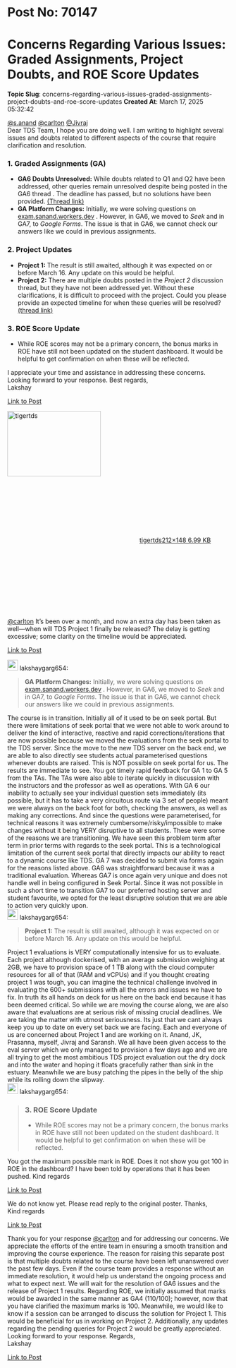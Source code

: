 # Post No: 70147
# Concerns Regarding Various Issues: Graded Assignments, Project Doubts, and ROE Score Updates
**Topic Slug**: concerns-regarding-various-issues-graded-assignments-project-doubts-and-roe-score-updates
**Created At**: March 17, 2025 05:32:42

<a class="mention" href="/u/s.anand">@s.anand</a> <a class="mention" href="/u/carlton">@carlton</a> <a class="mention" href="/u/jivraj">@Jivraj</a><br>
Dear TDS Team,
I hope you are doing well. I am writing to highlight several issues and doubts related to different aspects of the course that require clarification and resolution.
<h3><a name="p-607378-h-1-graded-assignments-ga-1" class="anchor" href="#p-607378-h-1-graded-assignments-ga-1"></a>1. Graded Assignments (GA)</h3>
<ul>
<li>
<strong>GA6 Doubts Unresolved:</strong> While doubts related to Q1 and Q2 have been addressed, other queries remain unresolved despite being posted in the GA6 thread . The deadline has passed, but no solutions have been provided. <a href="https://discourse.onlinedegree.iitm.ac.in/t/graded-assignment-6/169283">(Thread link)</a>
</li>
<li>
<strong>GA Platform Changes:</strong> Initially, we were solving questions on <a href="https://exam.sanand.workers.dev" rel="noopener nofollow ugc">exam.sanand.workers.dev</a> . However, in GA6, we moved to <em>Seek</em> and in GA7, to <em>Google Forms</em>. The issue is that in GA6, we cannot check our answers like we could in previous assignments.
</li>
</ul>
<h3><a name="p-607378-h-2-project-updates-2" class="anchor" href="#p-607378-h-2-project-updates-2"></a>2. Project Updates</h3>
<ul>
<li><strong>Project 1:</strong> The result is still awaited, although it was expected on or before March 16. Any update on this would be helpful.</li>
<li><strong>Project 2:</strong> There are multiple doubts posted in the <em>Project 2</em> discussion thread, but they have not been addressed yet. Without these clarifications, it is difficult to proceed with the project. Could you please provide an expected timeline for when these queries will be resolved?  <a href="https://discourse.onlinedegree.iitm.ac.in/t/project-2-tds-solver-discussion-thread/169029/29">(thread link)</a></li>
</ul>
<h3><a name="p-607378-h-3-roe-score-update-3" class="anchor" href="#p-607378-h-3-roe-score-update-3"></a>3. ROE Score Update</h3>
<ul>
<li>While ROE scores may not be a primary concern, the bonus marks in ROE have still not been updated on the student dashboard. It would be helpful to get confirmation on when these will be reflected.</li>
</ul>
I appreciate your time and assistance in addressing these concerns. Looking forward to your response.
Best regards,<br>
Lakshay

[Link to Post](https://discourse.onlinedegree.iitm.ac.in/t/concerns-regarding-various-issues-graded-assignments-project-doubts-and-roe-score-updates/607378)

<div class="lightbox-wrapper"><a class="lightbox" href="https://europe1.discourse-cdn.com/flex013/uploads/iitm/original/3X/b/c/bc1f2c2f106b8b831e2bcefea909fd707667a72c.jpeg" data-download-href="/uploads/short-url/qQcybE9YeQKkRpOdhFKSmKOi9be.jpeg?dl=1" title="tigertds" rel="noopener nofollow ugc"><img src="https://europe1.discourse-cdn.com/flex013/uploads/iitm/original/3X/b/c/bc1f2c2f106b8b831e2bcefea909fd707667a72c.jpeg" alt="tigertds" data-base62-sha1="qQcybE9YeQKkRpOdhFKSmKOi9be" width="212" height="148"><div class="meta"><svg class="fa d-icon d-icon-far-image svg-icon" aria-hidden="true"><use href="#far-image"></use></svg><span class="filename">tigertds</span><span class="informations">212×148 6.99 KB</span><svg class="fa d-icon d-icon-discourse-expand svg-icon" aria-hidden="true"><use href="#discourse-expand"></use></svg></div></a></div><br>
<a class="mention" href="/u/carlton">@carlton</a> It’s been over a month, and now an extra day has been taken as well—when will TDS Project 1 finally be released? The delay is getting excessive; some clarity on the timeline would be appreciated.

[Link to Post](https://discourse.onlinedegree.iitm.ac.in/t/concerns-regarding-various-issues-graded-assignments-project-doubts-and-roe-score-updates/607384)

<aside class="quote group-ds-students" data-username="lakshaygarg654" data-post="1" data-topic="170147">
<div class="title">
<div class="quote-controls"></div>
<img alt="" width="24" height="24" src="https://dub1.discourse-cdn.com/flex013/user_avatar/discourse.onlinedegree.iitm.ac.in/lakshaygarg654/48/129814_2.png" class="avatar"> lakshaygarg654:</div>
<blockquote>
<strong>GA Platform Changes:</strong> Initially, we were solving questions on <a href="https://exam.sanand.workers.dev">exam.sanand.workers.dev</a> . However, in GA6, we moved to <em>Seek</em> and in GA7, to <em>Google Forms</em>. The issue is that in GA6, we cannot check our answers like we could in previous assignments.
</blockquote>
</aside>
The course is in transition. Initially all of it used to be on seek portal. But there were limitations of seek portal that we were not able to work around to deliver the kind of interactive, reactive and rapid corrections/iterations that are now possible because we moved the evaluations from the seek portal to the TDS server. Since the move to the new TDS server on the back end, we are able to also directly see students actual parameterised questions whenever doubts are raised. This is NOT possible on seek portal for us. The results are immediate to see. You got timely rapid feedback for GA 1 to GA 5 from the TAs. The TAs were also able to iterate quickly in discussion with the instructors and the professor as well as operations.
With GA 6 our inability to actually see your individual question sets immediately (its possible, but it has to take a very circuitous route via 3 set of people) meant we were always on the back foot for both, checking the answers, as well as making any corrections. And since the questions were parameterised, for technical reasons it was extremely cumbersome/risky/impossible to make changes without it being VERY disruptive to all students. These were some of the reasons we are transitioning. We have seen this problem term after term in prior terms with regards to the seek portal. This is a technological limitation of the current seek portal that directly impacts our ability to react to a dynamic course like TDS.
GA 7 was decided to submit via forms again for the reasons listed above. GA6 was straightforward because it was a traditional evaluation. Whereas GA7 is once again very unique and does not handle well in being configured in Seek Portal. Since it was not possible in such a short time to transition GA7 to our preferred hosting server and student favourite, we opted for the least disruptive solution that we are able to action very quickly upon.
<aside class="quote group-ds-students" data-username="lakshaygarg654" data-post="1" data-topic="170147">
<div class="title">
<div class="quote-controls"></div>
<img alt="" width="24" height="24" src="https://dub1.discourse-cdn.com/flex013/user_avatar/discourse.onlinedegree.iitm.ac.in/lakshaygarg654/48/129814_2.png" class="avatar"> lakshaygarg654:</div>
<blockquote>
<strong>Project 1:</strong> The result is still awaited, although it was expected on or before March 16. Any update on this would be helpful.
</blockquote>
</aside>
Project 1 evaluations is VERY computationally intensive for us to evaluate. Each project although dockerised, with an average submission weighing at 2GB, we have to provision space of 1 TB along with the cloud computer resources for all of that (RAM and vCPUs) and if you thought creating project 1 was tough, you can imagine the technical challenge involved in evaluating the 600+ submissions with all the errors and issues we have to fix. In truth its all hands on deck for us here on the back end because it has been deemed critical. So while we are moving the course along, we are also aware that evaluations are at serious risk of missing crucial deadlines. We are taking the matter with utmost seriousness. Its just that we cant always keep you up to date on every set back we are facing.
Each and everyone of us are concerned about Project 1 and are working on it. Anand, JK, Prasanna, myself, Jivraj and Saransh. We all have been given access to the eval server which we only managed to provision a few days ago and we are all trying to get the most ambitious TDS project evaluation out the dry dock and into the water and hoping it floats gracefully rather than sink in the estuary. Meanwhile we are busy patching the pipes in the belly of the ship while its rolling down the slipway.
<aside class="quote group-ds-students" data-username="lakshaygarg654" data-post="1" data-topic="170147">
<div class="title">
<div class="quote-controls"></div>
<img alt="" width="24" height="24" src="https://dub1.discourse-cdn.com/flex013/user_avatar/discourse.onlinedegree.iitm.ac.in/lakshaygarg654/48/129814_2.png" class="avatar"> lakshaygarg654:</div>
<blockquote>
<h3>3. ROE Score Update</h3>
<ul>
<li>While ROE scores may not be a primary concern, the bonus marks in ROE have still not been updated on the student dashboard. It would be helpful to get confirmation on when these will be reflected.</li>
</ul>
</blockquote>
</aside>
You got the maximum possible mark in ROE. Does it not show you got 100 in ROE in the dashboard? I have been told by operations that it has been pushed.
Kind regards

[Link to Post](https://discourse.onlinedegree.iitm.ac.in/t/concerns-regarding-various-issues-graded-assignments-project-doubts-and-roe-score-updates/607520)

We do not know yet. Please read reply to the original poster.
Thanks,<br>
Kind regards

[Link to Post](https://discourse.onlinedegree.iitm.ac.in/t/concerns-regarding-various-issues-graded-assignments-project-doubts-and-roe-score-updates/607528)

Thank you for your response <a class="mention" href="/u/carlton">@carlton</a> and for addressing our concerns. We appreciate the efforts of the entire team in ensuring a smooth transition and improving the course experience.
The reason for raising this separate post is that multiple doubts related to the course have been left unanswered over the past few days. Even if the course team provides a response without an immediate resolution, it would help us understand the ongoing process and what to expect next.
We will wait for the resolution of GA6 issues and the release of Project 1 results. Regarding ROE, we initially assumed that marks would be awarded in the same manner as GA4 (110/100); however, now that you have clarified the maximum marks is 100.
Meanwhile, we would like to know if a session can be arranged to discuss the solution for Project 1. This would be beneficial for us in working on Project 2. Additionally, any updates regarding the pending queries for Project 2 would be greatly appreciated.<br>
Looking forward to your response.
Regards,<br>
Lakshay

[Link to Post](https://discourse.onlinedegree.iitm.ac.in/t/concerns-regarding-various-issues-graded-assignments-project-doubts-and-roe-score-updates/607749)

